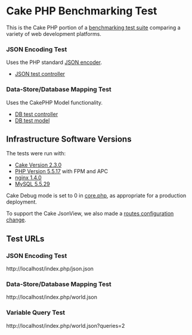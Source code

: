 # Cake PHP Benchmarking Test

This is the Cake PHP portion of a [benchmarking test suite](../) comparing a variety of web development platforms.

### JSON Encoding Test
Uses the PHP standard [JSON encoder](http://www.php.net/manual/en/function.json-encode.php).

* [JSON test controller](app/Controller/JsonController.php)


### Data-Store/Database Mapping Test
Uses the CakePHP Model functionality.

* [DB test controller](app/Controller/WorldController.php)
* [DB test model](app/Model/World.php)


## Infrastructure Software Versions
The tests were run with:

* [Cake Version 2.3.0](http://cakephp.org/)
* [PHP Version 5.5.17](http://www.php.net/) with FPM and APC
* [nginx 1.4.0](http://nginx.org/)
* [MySQL 5.5.29](https://dev.mysql.com/)

Cake Debug mode is set to 0 in [core.php](app/Config/core.php), as
appropriate for a production deployment.

To support the Cake JsonView, we also made a [routes configuration change](app/Config/routes.php).

## Test URLs
### JSON Encoding Test

http://localhost/index.php/json.json

### Data-Store/Database Mapping Test

http://localhost/index.php/world.json

### Variable Query Test
    
http://localhost/index.php/world.json?queries=2
